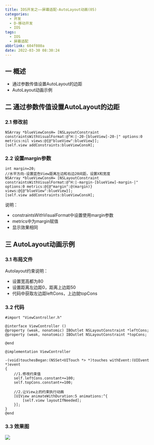 ```yaml
---
title: IOS开发之——屏幕适配-AutoLayout动画(05)
categories:
  - 开发
  - D-移动开发
  - IOS
tags:
  - IOS
  - 屏幕适配
abbrlink: 604f080a
date: 2022-03-30 08:30:24
---
```

## 一 概述

* 通过参数传值设置AutoLayout的边距
* AutoLayout动画示例

<!--more-->

## 二 通过参数传值设置AutoLayout的边距

### 2.1 修改前

```
NSArray *blueViewConsH= [NSLayoutConstraint constraintsWithVisualFormat:@"H:|-20-[blueView]-20-|" options:0 metrics:nil views:@{@"blueView":blueView}];
[self.view addConstraints:blueViewConsH];
```

### 2.2 设置margin参数

```
int margin=20;
//水平方向-设置蓝色View距离左边和右边20间距，设置X和宽度
NSArray *blueViewConsH= [NSLayoutConstraint constraintsWithVisualFormat:@"H:|-margin-[blueView]-margin-|" options:0 metrics:@{@"margin":@(margin)} views:@{@"blueView":blueView}];
[self.view addConstraints:blueViewConsH];
```

说明：

* constraintsWithVisualFormat中设置使用margin参数
* metrics中为margin赋值
* 显示效果相同

## 三 AutoLayout动画示例

### 3.1 布局文件

Autolayout约束说明：

* 设置宽高都为80
* 设置距离左边距0，距离上边距50
* 代码中获取左边距leftCons，上边就topCons

### 3.2 代码

```
#import "ViewController.h"

@interface ViewController ()
@property (weak, nonatomic) IBOutlet NSLayoutConstraint *leftCons;
@property (weak, nonatomic) IBOutlet NSLayoutConstraint *topCons;

@end

@implementation ViewController

-(void)touchesBegan:(NSSet<UITouch *> *)touches withEvent:(UIEvent *)event
{
    //1.修改约束值
    self.leftCons.constant+=100;
    self.topCons.constant+=100;
    
    //2.让View上的约束执行动画
    [UIView animateWithDuration:5 animations:^{
        [self.view layoutIfNeeded];
    }];
}
@end
```

### 3.3 效果图
![][1]



[1]:https://jsd.onmicrosoft.cn/gh/PGzxc/CDN/blog-ios/ios-screen-adapter-05-autolayout-view.gif
